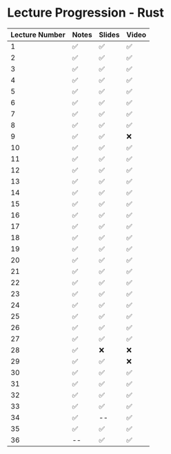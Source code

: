 # Lecture Progression - Rust

|Lecture Number| Notes | Slides | Video |
|---|---|---|---|
|  1| ✅ | ✅ | ✅ | 
|  2| ✅ | ✅ | ✅ | 
|  3| ✅ | ✅ | ✅ |
|  4| ✅ | ✅ | ✅ |
|  5| ✅ | ✅ | ✅ |
|  6| ✅ | ✅ | ✅ |
|  7| ✅ | ✅ | ✅ |
|  8| ✅ | ✅ | ✅ |
|  9| ✅ | ✅ | ❌ |
| 10| ✅ | ✅ | ✅ |
| 11| ✅ | ✅ | ✅ |
| 12| ✅ | ✅ | ✅ |
| 13| ✅ | ✅ | ✅ |
| 14| ✅ | ✅ | ✅ |
| 15| ✅ | ✅ | ✅ |
| 16| ✅ | ✅ | ✅ |
| 17| ✅ | ✅ | ✅ |
| 18| ✅ | ✅ | ✅ |
| 19| ✅ | ✅ | ✅ |
| 20| ✅ | ✅ | ✅ |
| 21| ✅ | ✅ | ✅ |
| 22| ✅ | ✅ | ✅ |
| 23| ✅ | ✅ | ✅ |
| 24| ✅ | ✅ | ✅ |
| 25| ✅ | ✅ | ✅ |
| 26| ✅ | ✅ | ✅ |
| 27| ✅ | ✅ | ✅ |
| 28| ✅ | ❌ | ❌ |
| 29| ✅ | ✅ | ❌ |
| 30| ✅ | ✅ | ✅ |
| 31| ✅ | ✅ | ✅ |
| 32| ✅ | ✅ | ✅ |
| 33| ✅ | ✅ | ✅ |
| 34| ✅ | -- | ✅ |
| 35| ✅ | ✅ | ✅ |
| 36| -- | ✅ | ✅ |
